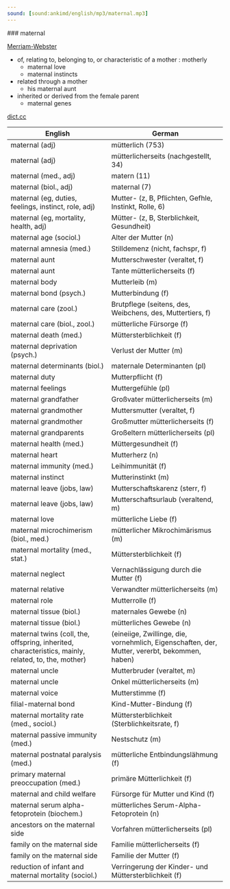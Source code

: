 ```yaml
---
sound: [sound:ankimd/english/mp3/maternal.mp3]
---
```


\### maternal

[Merriam-Webster](https://www.merriam-webster.com/dictionary/maternal)

- of, relating to, belonging to, or characteristic of a mother : motherly
    - maternal love
    - maternal instincts
- related through a mother
    - his maternal aunt
- inherited or derived from the female parent
    - maternal genes

[dict.cc](https://www.dict.cc/maternal)

| English        | German       |
| -------------- | ------------ |
| maternal (adj) | mütterlich (753) |
| maternal (adj) | mütterlicherseits (nachgestellt, 34) |
| maternal (med., adj) | matern (11) |
| maternal (biol., adj) | maternal (7) |
| maternal (eg, duties, feelings, instinct, role, adj) | Mutter- (z, B, Pflichten, Gefhle, Instinkt, Rolle, 6) |
| maternal (eg, mortality, health, adj) | Mütter- (z, B, Sterblichkeit, Gesundheit) |
| maternal age (sociol.) | Alter der Mutter (n) |
| maternal amnesia (med.) | Stilldemenz (nicht, fachspr, f) |
| maternal aunt | Mutterschwester (veraltet, f) |
| maternal aunt | Tante mütterlicherseits (f) |
| maternal body | Mutterleib (m) |
| maternal bond (psych.) | Mutterbindung (f) |
| maternal care (zool.) | Brutpflege (seitens, des, Weibchens, des, Muttertiers, f) |
| maternal care (biol., zool.) | mütterliche Fürsorge (f) |
| maternal death (med.) | Müttersterblichkeit (f) |
| maternal deprivation (psych.) | Verlust der Mutter (m) |
| maternal determinants (biol.) | maternale Determinanten (pl) |
| maternal duty | Mutterpflicht (f) |
| maternal feelings | Muttergefühle (pl) |
| maternal grandfather | Großvater mütterlicherseits (m) |
| maternal grandmother | Muttersmutter (veraltet, f) |
| maternal grandmother | Großmutter mütterlicherseits (f) |
| maternal grandparents | Großeltern mütterlicherseits (pl) |
| maternal health (med.) | Müttergesundheit (f) |
| maternal heart | Mutterherz (n) |
| maternal immunity <MI> (med.) | Leihimmunität (f) |
| maternal instinct | Mutterinstinkt (m) |
| maternal leave (jobs, law) | Mutterschaftskarenz (sterr, f) |
| maternal leave (jobs, law) | Mutterschaftsurlaub (veraltend, m) |
| maternal love | mütterliche Liebe (f) |
| maternal microchimerism (biol., med.) | mütterlicher Mikrochimärismus (m) |
| maternal mortality (med., stat.) | Müttersterblichkeit (f) |
| maternal neglect | Vernachlässigung durch die Mutter (f) |
| maternal relative | Verwandter mütterlicherseits (m) |
| maternal role | Mutterrolle (f) |
| maternal tissue (biol.) | maternales Gewebe (n) |
| maternal tissue (biol.) | mütterliches Gewebe (n) |
| maternal twins (coll, the, offspring, inherited, characteristics, mainly, related, to, the, mother) |  (eineiige, Zwillinge, die, vornehmlich, Eigenschaften, der, Mutter, vererbt, bekommen, haben) |
| maternal uncle | Mutterbruder (veraltet, m) |
| maternal uncle | Onkel mütterlicherseits (m) |
| maternal voice | Mutterstimme (f) |
| filial-maternal bond | Kind-Mutter-Bindung (f) |
| maternal mortality rate (med., sociol.) | Müttersterblichkeit (Sterblichkeitsrate, f) |
| maternal passive immunity (med.) | Nestschutz (m) |
| maternal postnatal paralysis (med.) | mütterliche Entbindungslähmung (f) |
| primary maternal preoccupation (med.) | primäre Mütterlichkeit (f) |
| maternal and child welfare | Fürsorge für Mutter und Kind (f) |
| maternal serum alpha-fetoprotein <MSAFP> (biochem.) | mütterliches Serum-Alpha-Fetoprotein <MSAFP> (n) |
| ancestors on the maternal side | Vorfahren mütterlicherseits (pl) |
| family on the maternal side | Familie mütterlicherseits (f) |
| family on the maternal side | Familie der Mutter (f) |
| reduction of infant and maternal mortality (sociol.) | Verringerung der Kinder- und Müttersterblichkeit (f) |
